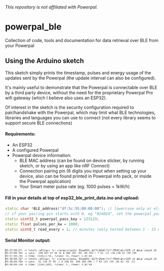 _This repository is not affiliated with Powerpal._

# powerpal_ble
Collection of code, tools and documentation for data retrieval over BLE from your Powerpal

## Using the Arduino sketch
This sketch simply prints the timestamp, pulses and energy usage of the updates sent by the Powerpal (the update interval can also be configured).

It's mainly useful to demonstrate that the Powerpal is connectable over BLE by a third party device, without the need for the proprietary Powerpal Pro wifi gateway (which I believe also uses an ESP32).

Of interest in the sketch is the security configuration required to pair/handshake with the Powerpal, which may limit what BLE technologies, libraries and languages you can use to connect (not every library seems to support secure BLE connections)

#### Requirements:
- An ESP32
- A configured Powerpal
- Powerpal device information:
  - BLE MAC address (can be found on device sticker, by running sketch, or by using an app like nRF Connect)
  - Connection pairing pin (6 digits you input when setting up your device, also can be found printed in Powerpal info pack, or inside the Powerpal application)
  - Your Smart meter pulse rate (eg. 1000 pulses = 1kW/h)


#### Fill in your details at top of esp32_ble_print_data.ino and upload:
```c++
static char *BLE_address("df:5c:55:00:00:00"); // lowercase only or else will fail to match
// if your pairing pin starts with 0, eg "024024", set the powerpal_pass_key as 24024
static uint32_t powerpal_pass_key = 123123;
static float pulses_per_kw = 1000;
static uint8_t read_every = 1; // minutes (only tested between 1 - 15 minutes)
```

#### Serial Monitor output:
![Serial Monitor Example Output](assets/arduino_serial_monitor_output.png)